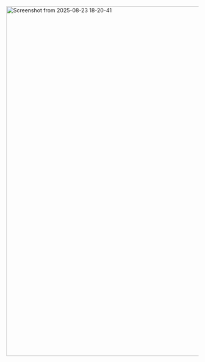 <img width="1846" height="915" alt="Screenshot from 2025-08-23 18-20-41" src="https://github.com/user-attachments/assets/5744ea6e-4c45-4773-8ce8-cdcc5f8896e9" />

